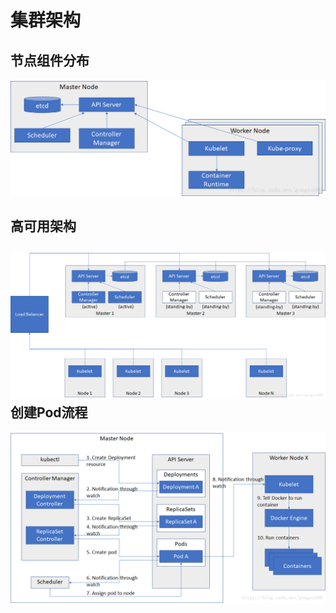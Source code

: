 # 集群架构
节点组件分布
------
![](../images/k8s_components_arch.png)

高可用架构
---------
![](../images/k8s_HA.png)
创建Pod流程
---------
![](../images/k8s_createPod_flow.png)
